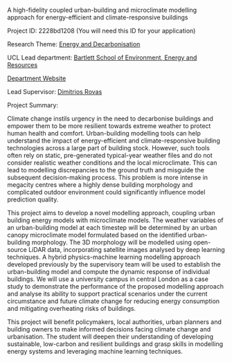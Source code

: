 A high-fidelity coupled urban-building and microclimate modelling approach for energy-efficient and climate-responsive buildings

Project ID: 2228bd1208
(You will need this ID for your application)

Research Theme: [Energy and Decarbonisation](../themes/energy-and-decarbonisation.md)

UCL Lead department: [Bartlett School of Environment, Energy and Resources](../departments/bartlett-school-of-environment-energy-and-resources.md)

[Department Website](https://www.ucl.ac.uk/bartlett/bartlett-school-environment-energy-and-resources)

Lead Supervisor: [Dimitrios Rovas](https://iris.ucl.ac.uk/iris/browse/profile?upi=DROVA15)

Project Summary:

Climate change instils urgency in the need to decarbonise buildings and empower them to be more resilient towards extreme weather to protect human health and comfort. Urban-building modelling tools can help understand the impact of energy-efficient and climate-responsive building technologies across a large part of building stock. However, such tools often rely on static, pre-generated typical-year weather files and do not consider realistic weather conditions and the local microclimate. This can lead to modelling discrepancies to the ground truth and misguide the subsequent decision-making process. This problem is more intense in megacity centres where a highly dense building morphology and complicated outdoor environment could significantly influence model prediction quality.
 
 This project aims to develop a novel modelling approach, coupling urban building energy models with microclimate models. The weather variables of an urban-building model at each timestep will be determined by an urban canopy microclimate model formulated based on the identified urban-building morphology. The 3D morphology will be modelled using open-source LiDAR data, incorporating satellite images analysed by deep learning techniques. A hybrid physics-machine learning modelling approach developed previously by the supervisory team will be used to establish the urban-building model and compute the dynamic response of individual buildings. We will use a university campus in central London as a case study to demonstrate the performance of the proposed modelling approach and analyse its ability to support practical scenarios under the current circumstance and future climate change for reducing energy consumption and mitigating overheating risks of buildings.
 
 This project will benefit policymakers, local authorities, urban planners and building owners to make informed decisions facing climate change and urbanisation. The student will deepen their understanding of developing sustainable, low-carbon and resilient buildings and grasp skills in modelling energy systems and leveraging machine learning techniques.